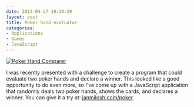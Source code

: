 ```yaml
---
date: 2013-04-27 19:30:29
layout: post
title: Poker hand evaluator
categories:
- Applications
- Games
- JavaScript
---
```


[![Poker Hand Comparer]({{site.baseurl}}/images/poker-hand.png)](http://janmilosh.com/poker)

I was recently presented with a challenge to create a program that could evaluate two poker hands and declare a winner. This looked like a good opportunity to do even more, so I've come up with a JavaScript application that randomly deals two poker hands, shows the cards, and declares a winner. You can give it a try at: [janmilosh.com/poker](http://janmilosh.com/poker).

